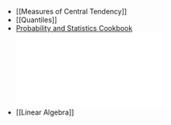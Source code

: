 - [[Measures of Central Tendency]]
- [[Quantiles]]
- [Probability and Statistics Cookbook](https://pages.cs.wisc.edu/~tdw/files/cookbook-en.pdf)
  ![cookbook-en.pdf](../assets/cookbook-en_1655084012798_0.pdf)
- [[Linear Algebra]]